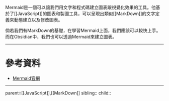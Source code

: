 Mermaid是一個可以讓我們用文字和程式碼建立圖表跟視覺化效果的工具。他基於了[[JavaScript]]的圖表和製圖工具，可以呈現出類似[[MarkDown]]的文字定義來動態建立以及修改圖表。

倘若我們有MarkDown的基礎，在學習Mermaid上面，我們應該可以較快上手。而在Obsidian中，我們也可以透過Mermaid來建立圖表。
- - -
# 參考資料
- [Mermaid官網](https://mermaid.js.org/intro/)
- - -
parent::[[JavaScript]],[[MarkDown]]
sibling::
child::